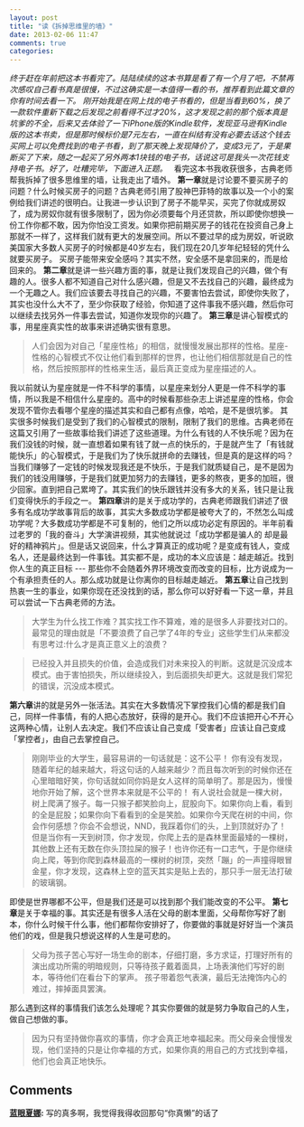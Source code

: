 ```yaml
---
layout: post
title: "读《拆掉思维里的墙》"
date: 2013-02-06 11:47
comments: true
categories: 
---
```


_终于赶在年前把这本书看完了。陆陆续续的这本书算是看了有一个月了吧，不禁再次感叹自己看书真是很慢，不过这确实是一本值得一看的书，推荐看到此篇文章的你有时间去看一下。_ _刚开始我是在网上找的电子书看的，但是当看到60%，换了一款软件重新下载之后发现之前看得不过才20%，这才发现之前的那个版本真是坑爹的不全，后来又去体验了一下iPhone版的Kindle软件，发现亚马逊有Kindle版的这本书卖，但是那时候标价是7元左右，一直在纠结有没有必要去话这个钱去买网上可以免费找到的电子书看，到了那天晚上发现降价了，变成3元了，于是果断买了下来，随之一起买了另外两本1块钱的电子书，话说这可是我头一次花钱支持电子书。好了，吐糟完毕，下面进入正题。_   看完这本书我收获很多，古典老师帮我拆掉了很多思维里的墙，让我走出了墙外。 **第一章**就是讨论要不要买房子的问题？什么时候买房子的问题？古典老师引用了股神巴菲特的故事以及一个小的案例给我们讲述的很明白。让我进一步认识到了房子不能早买，买完了你就成房奴了，成为房奴你就有很多限制了，因为你必须要每个月还贷款，所以即使你想换一份工作你都不敢，因为你怕没工资发。如果你把前期买房子的钱花在投资自己身上那就不一样了，这样我们就有更大的发展空间。所以不要过早的成为房奴，听说欧美国家大多数人买房子的时候都是40岁左右，我们现在20几岁年纪轻轻的凭什么就要买房子。 买房子能带来安全感吗？其实不然，安全感不是拿回来的，而是给回来的。 **第二章**就是讲一些兴趣方面的事，就是让我们发现自己的兴趣，做个有趣的人。很多人都不知道自己对什么感兴趣，但是又不去找自己的兴趣，最终成为一个无趣之人。我们应该要去寻找自己的兴趣，不要害怕去尝试，即使你失败了，其实也没什么大不了，至少你获取了经验，你知道了这件事我不感兴趣，然后你可以继续去找另外一件事去尝试，知道你发现你的兴趣了。 **第三章**是讲心智模式的事，用星座真实性的故事来讲述确实很有意思。 

> 人们会因为对自己「星座性格」的相信，就慢慢发展出那样的性格。星座-性格的心智模式不仅让他们看到那样的世界，也让他们相信那就是自己的性格，然后按照那样的性格来生活，最后真正变成为星座描述的人。

我以前就认为星座就是一件不科学的事情，以星座来划分人更是一件不科学的事情，所以我是不相信什么星座的。高中的时候看那些杂志上讲述星座的性格，你会发现不管你去看哪个星座的描述其实和自己都有点像，哈哈，是不是很坑爹。 其实很多时候我们是受到了我们的心智模式的限制，限制了我们的思维。古典老师在这篇又引用了一些故事给我们讲述了这些道理。为什么有钱的人不快乐呢？因为在我们没钱的时候，就一直想着如果有钱了就一点的快乐的，于是就产生了「有钱就能快乐」的心智模式，于是我们为了快乐就拼命的去赚钱，但是真的是这样的吗？当我们赚够了一定钱的时候发现我还是不快乐，于是我们就质疑自己，是不是因为我们的钱没用赚够，于是我们就更加努力的去赚钱，更多的熬夜，更多的加班，很少回家。直到把自己累垮了。其实我们的快乐跟钱并没有多大的关系，钱只是让我们变得快乐的手段之一。 **第四章**讲的是关于成功学的，古典老师跟我们讲述了很多有名成功学故事背后的故事，其实大多数成功学都是被夸大了的，不然怎么叫成功学呢？大多数成功学都是不可复制的，他们之所以成功必定有原因的。半年前看过老罗的「我的奋斗」大学演讲视频，其实他就说过「成功学都是骗人的 却是最好的精神鸦片」。但是话又说回来，什么才算真正的成功呢？是变成有钱人，变成名人，还是最终达到一件事钱。其实都不是，成功的本义应该是：越走越近。找到你人生的真正目标 --- 那些你不会随着外界环境改变而改变的目标，比方说成为一个有承担责任的人。那么成功就是让你离你的目标越走越近。 **第五章**让自己找到热衷一生的事业，如果你现在还没找到的话，那么你可以好好看一下这一章，并且可以尝试一下古典老师的方法。 

> 大学生为什么找工作难？其实找工作不算难，难的是很多人非要找对口的。最常见的理由就是「不要浪费了自己学了4年的专业」这些学生们从来都没有思考过:什么才是真正意义上的浪费？

> 已经投入并且损失的价值，会造成我们对未来投入的判断。这就是沉没成本模式。由于害怕损失，所以继续投入，到后面损失却更大。这就是我们常犯的错误，沉没成本模式。

**第六章**讲的就是另外一张活法。其实在大多数情况下掌控我们心情的都是我们自己，同样一件事情，有的人把心态放好，获得的是开心。我们不应该把开心不开心这两种心情，让别人去决定。我们不应该让自己变成「受害者」应该让自己变成「掌控者」，由自己去掌控自己。 

> 刚刚毕业的大学生，最容易讲的一句话就是：这不公平！ 你有没有发现，随着年纪的越来越大，将这句话的人越来越少？而且每次听到的时候你还在心里暗暗好笑，你句话就如同你妈是女人这样的简单明了。那是因为，慢慢地你开始了解，这个世界本来就是不公平的！ 有人说社会就是一棵大树，树上爬满了猴子。每一只猴子都笑脸向上，屁股向下。如果你向上看，看到的全是屁股；如果你向下看看到的全是笑脸。如果你今天爬在树的中间，你会作何感想？你会不会想说，NND，我踩着你们的头，上到顶就好办了！但是当你有一天到树顶，你才发现，你爬上去的是森林里面最矮的一棵树，其他数上还有无数在你头顶拉屎的猴子！也许你还有一口志气，于是你继续向上爬，等到你爬到森林最高的一棵树的树顶，突然「蹦」的一声撞得眼冒金星，你才发现，这森林上空的蓝天其实是贴上去的，那只手一层无法打破的玻璃钢。

即使是世界哪都不公平，但是我们还是可以找到那个我们能改变的不公平。 **第七章**是关于幸福的事。其实还是有很多人活在父母的剧本里面，父母帮你写好了剧本，你什么时候干什么事，他们都帮你安排好了，你要做的事就是好好当一个演员他们的戏，但是我只想说这样的人生是可悲的。 

> 父母为孩子苦心写好一场生命的剧本，仔细打磨，多方求证，打理好所有的演出成功所需的明暗规则，只等待孩子戴着面具，上场表演他们写好的剧本，等待他们在看台下的掌声。 孩子带着怨气表演，最后无法掩饰内心的难过，摔掉面具罢演。

那么遇到这样的事情我们该怎么处理呢？其实你要做的就是努力争取自己的人生，做自己想做的事。 

> 因为只有坚持做你喜欢的事情，你才会真正地幸福起来。而父母亲会慢慢发现，他们坚持的只是让你幸福的方式，如果你真的用自己的方式找到幸福，他们也会真正地快乐。

## Comments

**[蓝眼夏娜](#137 "2013-02-17 16:47:18"):** 写的真多啊，我觉得我得收回那句“你真懒”的话了

